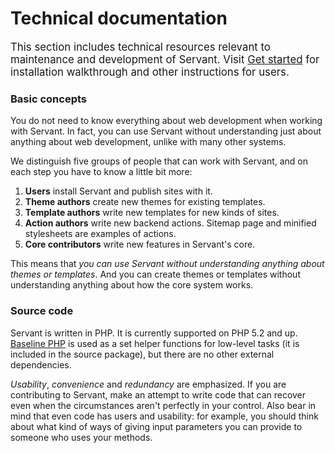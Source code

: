 
# Technical documentation

<big>This section includes technical resources relevant to maintenance and development of Servant. Visit [Get started](/help-and-tutorials) for installation walkthrough and other instructions for users.</big>

### Basic concepts

You do not need to know everything about web development when working with Servant. In fact, you can use Servant without understanding just about anything about web development, unlike with many other systems.

We distinguish five groups of people that can work with Servant, and on each step you have to know a little bit more:

1. **Users** install Servant and publish sites with it.
2. **Theme authors** create new themes for existing templates.
3. **Template authors** write new templates for new kinds of sites.
4. **Action authors** write new backend actions. Sitemap page and minified stylesheets are examples of actions.
5. **Core contributors** write new features in Servant's core.

This means that *you can use Servant without understanding anything about themes or templates*. And you can create themes or templates without understanding anything about how the core system works.



### Source code

Servant is written in PHP. It is currently supported on PHP 5.2 and up. [Baseline PHP](http://eiskis.net/baseline-php/) is used as a set helper functions for low-level tasks (it is included in the source package), but there are no other external dependencies.

*Usability*, *convenience* and *redundancy* are emphasized. If you are contributing to Servant, make an attempt to write code that can recover even when the circumstances aren't perfectly in your control. Also bear in mind that even code has users and usability: for example, you should think about what kind of ways of giving input parameters you can provide to someone who uses your methods.

